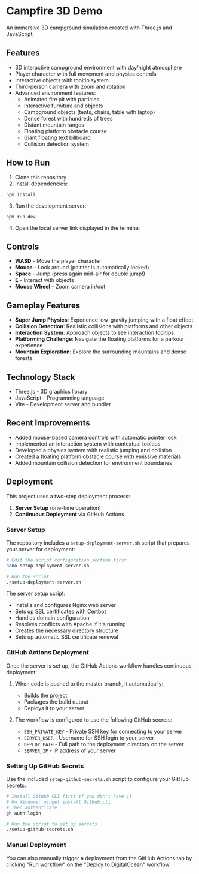 # Campfire 3D Demo

An immersive 3D campground simulation created with Three.js and JavaScript.

## Features

- 3D interactive campground environment with day/night atmosphere
- Player character with full movement and physics controls
- Interactive objects with tooltip system
- Third-person camera with zoom and rotation
- Advanced environment features:
  - Animated fire pit with particles
  - Interactive furniture and objects
  - Campground objects (tents, chairs, table with laptop)
  - Dense forest with hundreds of trees
  - Distant mountain ranges
  - Floating platform obstacle course
  - Giant floating text billboard
  - Collision detection system

## How to Run

1. Clone this repository
2. Install dependencies:
```
npm install
```
3. Run the development server:
```
npm run dev
```
4. Open the local server link displayed in the terminal

## Controls

- **WASD** - Move the player character
- **Mouse** - Look around (pointer is automatically locked)
- **Space** - Jump (press again mid-air for double jump!)
- **E** - Interact with objects
- **Mouse Wheel** - Zoom camera in/out

## Gameplay Features

- **Super Jump Physics**: Experience low-gravity jumping with a float effect
- **Collision Detection**: Realistic collisions with platforms and other objects
- **Interaction System**: Approach objects to see interaction tooltips
- **Platforming Challenge**: Navigate the floating platforms for a parkour experience
- **Mountain Exploration**: Explore the surrounding mountains and dense forests

## Technology Stack

- Three.js - 3D graphics library
- JavaScript - Programming language
- Vite - Development server and bundler

## Recent Improvements

- Added mouse-based camera controls with automatic pointer lock
- Implemented an interaction system with contextual tooltips
- Developed a physics system with realistic jumping and collision
- Created a floating platform obstacle course with emissive materials
- Added mountain collision detection for environment boundaries 

## Deployment

This project uses a two-step deployment process:

1. **Server Setup** (one-time operation)
2. **Continuous Deployment** via GitHub Actions

### Server Setup

The repository includes a `setup-deployment-server.sh` script that prepares your server for deployment:

```bash
# Edit the script configuration section first
nano setup-deployment-server.sh

# Run the script
./setup-deployment-server.sh
```

The server setup script:
- Installs and configures Nginx web server
- Sets up SSL certificates with Certbot
- Handles domain configuration
- Resolves conflicts with Apache if it's running
- Creates the necessary directory structure
- Sets up automatic SSL certificate renewal

### GitHub Actions Deployment

Once the server is set up, the GitHub Actions workflow handles continuous deployment:

1. When code is pushed to the master branch, it automatically:
   - Builds the project
   - Packages the build output
   - Deploys it to your server

2. The workflow is configured to use the following GitHub secrets:
   - `SSH_PRIVATE_KEY` - Private SSH key for connecting to your server
   - `SERVER_USER` - Username for SSH login to your server
   - `DEPLOY_PATH` - Full path to the deployment directory on the server
   - `SERVER_IP` - IP address of your server

### Setting Up GitHub Secrets

Use the included `setup-github-secrets.sh` script to configure your GitHub secrets:

```bash
# Install GitHub CLI first if you don't have it
# On Windows: winget install GitHub.cli
# Then authenticate
gh auth login

# Run the script to set up secrets
./setup-github-secrets.sh
```

### Manual Deployment

You can also manually trigger a deployment from the GitHub Actions tab by clicking "Run workflow" on the "Deploy to DigitalOcean" workflow.
